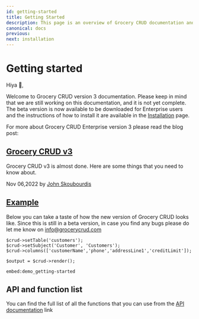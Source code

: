 ```yaml
---
id: getting-started
title: Getting Started
description: This page is an overview of Grocery CRUD documentation and related resources.
canonical: docs
previous: 
next: installation
---
```


# Getting started

Hiya 👋,

Welcome to Grocery CRUD version 3 documentation. Please keep in mind that we are still working on this documentation, 
and it is not yet complete. The beta version is now available to be downloaded for Enterprise users and the instructions
of how to install it are available in the [Installation](/v3.x/docs/grocery-crud-enterprise-installation) page.

For more about Grocery CRUD Enterprise version 3 please read the blog post:

<div class="blog-posts">
    <div class="blog-post">
        <div class="blog-post-image-container">
            <a href="/blog/grocery-crud-v3" title="Grocery CRUD v3">
                                                <div class="blog-post__image" style="background-image: url('https://www.grocerycrud.com/uploads/blog/thumb_derick-mckinney-TZ8IFQBg9Ao-unsplash-with-version.jpg');"></div>
                                        </a>
        </div>
        <div class="blog-post-description-container">
            <a href="/blog/grocery-crud-v3">
                <h2>Grocery CRUD v3</h2>
            </a>
            <p>Grocery CRUD v3 is almost done. Here are some things that you need to know about.</p>
            <p>Nov 06,2022 by <a href="/credits">John Skoubourdis</a></p>
        </div>
    </div>
</div>

<div id="example"><h2><a href="#example">Example</a></h2></div>

Below you can take a taste of how the new version of Grocery CRUD looks like. Since this is still in a beta version, in
case you find any bugs please do let me know on [info@grocerycrud.com](mailto:info@grocerycrud.com)

<pre><code class="language-php">$crud->setTable('customers');
$crud->setSubject('Customer', 'Customers');
$crud->columns(['customerName','phone','addressLine1','creditLimit']);

$output = $crud->render();
</code></pre>

`embed:demo_getting-started`

## API and function list

You can find the full list of all the functions that you can use from the [API documentation](/v3.x/docs/api-and-functions-list) link
